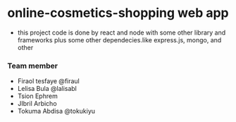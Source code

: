# online-cosmetics-shopping web app
- this project code is done by react and node with some other library and frameworks plus some other dependecies.like express.js, mongo, and other
### Team member
- Firaol tesfaye @firaul
- Lelisa Bula @lalisabl
- Tsion Ephrem
- JIbril Arbicho
- Tokuma Abdisa @tokukiyu

